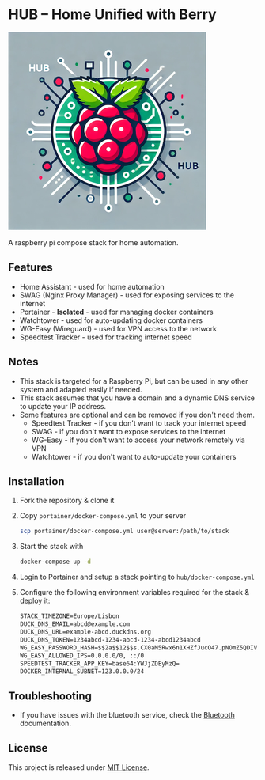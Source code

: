 # HUB – Home Unified with Berry

![HUB](img/logo_medium.png)

A raspberry pi compose stack for home automation.

## Features

- Home Assistant - used for home automation
- SWAG (Nginx Proxy Manager) - used for exposing services to the internet
- Portainer - **Isolated** - used for managing docker containers
- Watchtower - used for auto-updating docker containers
- WG-Easy (Wireguard) - used for VPN access to the network
- Speedtest Tracker - used for tracking internet speed

## Notes

- This stack is targeted for a Raspberry Pi, but can be used in any other system and adapted easily if needed.
- This stack assumes that you have a domain and a dynamic DNS service to update your IP address.
- Some features are optional and can be removed if you don't need them.
  - Speedtest Tracker - if you don't want to track your internet speed
  - SWAG - if you don't want to expose services to the internet
  - WG-Easy - if you don't want to access your network remotely via VPN
  - Watchtower - if you don't want to auto-update your containers

## Installation

1. Fork the repository & clone it
2. Copy `portainer/docker-compose.yml` to your server

    ```bash
    scp portainer/docker-compose.yml user@server:/path/to/stack
    ```
   
3. Start the stack with

    ```bash
    docker-compose up -d
    ```
   
4. Login to Portainer and setup a stack pointing to `hub/docker-compose.yml`

5. Configure the following environment variables required for the stack & deploy it:

    ```
    STACK_TIMEZONE=Europe/Lisbon
    DUCK_DNS_EMAIL=abcd@example.com
    DUCK_DNS_URL=example-abcd.duckdns.org
    DUCK_DNS_TOKEN=1234abcd-1234-abcd-1234-abcd1234abcd
    WG_EASY_PASSWORD_HASH=$$2a$$12$$s.CX0aM5Rwx6n1XHZfJucO47.pNOmZ5QDIV5tbcRmmLmSojJEWJX2
    WG_EASY_ALLOWED_IPS=0.0.0.0/0, ::/0
    SPEEDTEST_TRACKER_APP_KEY=base64:YWJjZDEyMzQ=
    DOCKER_INTERNAL_SUBNET=123.0.0.0/24
    ```

## Troubleshooting

- If you have issues with the bluetooth service, check the [Bluetooth](docs/bluetooth.md) documentation.

## License

This project is released under [MIT License](LICENSE).
